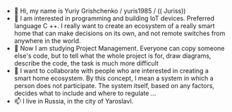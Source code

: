 - 👋 Hi, my name is Yuriy Grishchenko / yuris1985 / (( Juriss))
- 👀 I am interested in programming and building IoT devices. Preferred language C ++. I really want to create an ecosystem of a really smart home that can make decisions on its own, and not remote switches from anywhere in the world.
- 🌱 Now I am studying Project Management. Everyone can copy someone else's code, but to tell what the whole project is for, draw diagrams, describe the code, the task is much more difficult
- 💞️ I want to collaborate with people who are interested in creating a smart home ecosystem. By this concept, I mean a system in which a person does not participate. The system itself, based on any factors, decides what to include and where to regulate ...
- 📫 I live in Russia, in the city of Yaroslavl.

